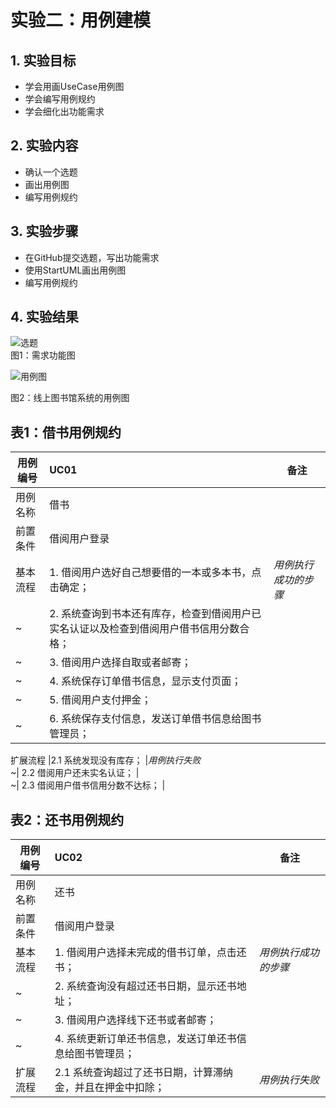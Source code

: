 # 实验二：用例建模

## 1. 实验目标

- 学会用画UseCase用例图
- 学会编写用例规约
- 学会细化出功能需求

## 2. 实验内容

- 确认一个选题
- 画出用例图
- 编写用例规约

## 3. 实验步骤

- 在GitHub提交选题，写出功能需求  
- 使用StartUML画出用例图
- 编写用例规约

## 4. 实验结果
![选题](https://raw.githubusercontent.com/756612440/uml-modeling-2020/master/students/1714080902238/Lab2-issue-detail.png)  
图1：需求功能图  

![用例图](https://raw.githubusercontent.com/756612440/uml-modeling-2020/master/students/1714080902238/Lab2-UseCase.jpg)  

图2：线上图书馆系统的用例图  

## 表1：借书用例规约  

用例编号  | UC01 | 备注  
-|:-|-  
用例名称  | 借书  |   
前置条件  | 借阅用户登录 |   
基本流程  | 1. 借阅用户选好自己想要借的一本或多本书，点击确定；  |*用例执行成功的步骤*    
~| 2. 系统查询到书本还有库存，检查到借阅用户已实名认证以及检查到借阅用户借书信用分数合格；  |   
~| 3. 借阅用户选择自取或者邮寄；  |   
~| 4. 系统保存订单借书信息，显示支付页面；  |   
~| 5. 借阅用户支付押金；  |   
~| 6. 系统保存支付信息，发送订单借书信息给图书管理员；  |   

扩展流程  |2.1 系统发现没有库存；  |*用例执行失败*    
~| 2.2 借阅用户还未实名认证；  |  
~| 2.3 借阅用户借书信用分数不达标；  |  

## 表2：还书用例规约  

用例编号  | UC02 | 备注  
-|:-|-  
用例名称  | 还书  |   
前置条件  | 借阅用户登录  |   
基本流程  | 1. 借阅用户选择未完成的借书订单，点击还书；  |*用例执行成功的步骤*    
~| 2. 系统查询没有超过还书日期，显示还书地址；  |   
~| 3. 借阅用户选择线下还书或者邮寄；  |   
~| 4. 系统更新订单还书信息，发送订单还书信息给图书管理员；  |   
扩展流程  |2.1 系统查询超过了还书日期，计算滞纳金，并且在押金中扣除；  |*用例执行失败*    

